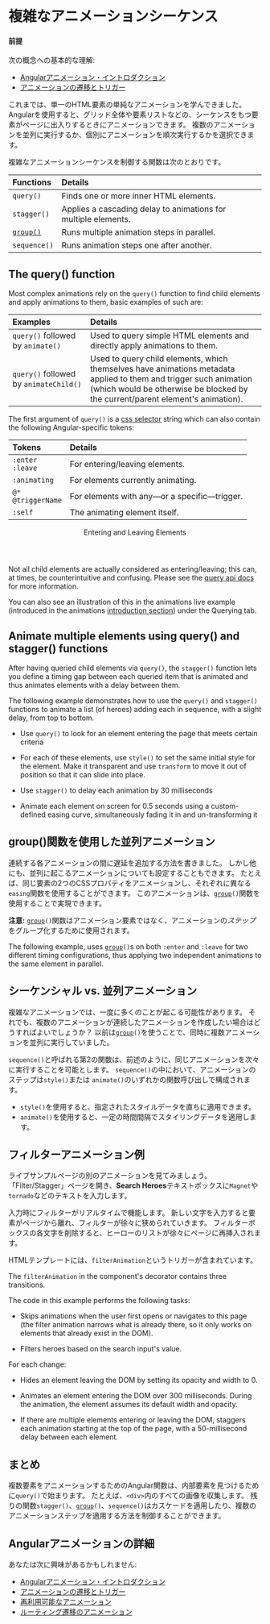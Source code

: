 # 複雑なアニメーションシーケンス

#### 前提

次の概念への基本的な理解:

* [Angularアニメーション・イントロダクション](guide/animations)
* [アニメーションの遷移とトリガー](guide/transition-and-triggers)

これまでは、単一のHTML要素の単純なアニメーションを学んできました。 
Angularを使用すると、グリッド全体や要素リストなどの、シーケンスをもつ要素がページに出入りするときにアニメーションできます。 
複数のアニメーションを並列に実行するか、個別にアニメーションを順次実行するかを選択できます。

複雑なアニメーションシーケンスを制御する関数は次のとおりです。

| Functions                         | Details |
|:---                               |:---     |
| `query()`                         | Finds one or more inner HTML elements. |
| `stagger()`                       | Applies a cascading delay to animations for multiple elements. |
| [`group()`](api/animations/group) | Runs multiple animation steps in parallel. |
| `sequence()`                      | Runs animation steps one after another. |

<a id="complex-sequence"></a>

## The query() function

Most complex animations rely on the `query()` function to find child elements and apply animations to them, basic examples of such are:

| Examples                               | Details |
|:---                                    |:---     |
| `query()` followed by `animate()`      | Used to query simple HTML elements and directly apply animations to them.                                                                                                                            |
| `query()` followed by `animateChild()` | Used to query child elements, which themselves have animations metadata applied to them and trigger such animation \(which would be otherwise be blocked by the current/parent element's animation\). |

The first argument of `query()` is a [css selector](https://developer.mozilla.org/docs/Web/CSS/CSS_Selectors) string which can also contain the following Angular-specific tokens:

| Tokens                     | Details |
|:---                        |:---     |
| `:enter` <br /> `:leave`   | For entering/leaving elements.               |
| `:animating`               | For elements currently animating.            |
| `@*` <br /> `@triggerName` | For elements with any—or a specific—trigger. |
| `:self`                    | The animating element itself.                |

<div class="callout is-helpful">

<header>Entering and Leaving Elements</header>

Not all child elements are actually considered as entering/leaving; this can, at times, be counterintuitive and confusing. Please see the [query api docs](api/animations/query#entering-and-leaving-elements) for more information.

You can also see an illustration of this in the animations live example \(introduced in the animations [introduction section](guide/animations#about-this-guide)\) under the Querying tab.

</div>

## Animate multiple elements using query() and stagger() functions

After having queried child elements via `query()`, the `stagger()` function lets you define a timing gap between each queried item that is animated and thus animates elements with a delay between them.

The following example demonstrates how to use the `query()` and `stagger()` functions to animate a list \(of heroes\) adding each in sequence, with a slight delay, from top to bottom.

*   Use `query()` to look for an element entering the page that meets certain criteria
*   For each of these elements, use `style()` to set the same initial style for the element.
    Make it transparent and use `transform` to move it out of position so that it can slide into place.

*   Use `stagger()` to delay each animation by 30 milliseconds
*   Animate each element on screen for 0.5 seconds using a custom-defined easing curve, simultaneously fading it in and un-transforming it

<code-example header="src/app/hero-list-page.component.ts" path="animations/src/app/hero-list-page.component.ts" region="page-animations"></code-example>

## group()関数を使用した並列アニメーション

連続する各アニメーションの間に遅延を追加する方法を書きました。 しかし他にも、並列に起こるアニメーションについても設定することもできます。 たとえば、同じ要素の2つのCSSプロパティをアニメーションし、それぞれに異なる`easing`関数を使用することができます。 このアニメーションは、<code>[group](api/animations/group)()</code>関数を使用することで実現できます。

<div class="alert is-helpful">

**注意:** <code>[group](api/animations/group)()</code>関数はアニメーション要素ではなく、アニメーションの*ステップ*をグループ化するために使用されます。
</div>

The following example, uses <code>[group](api/animations/group)()</code>s on both `:enter` and `:leave` for two different timing configurations, thus applying two independent animations to the same element in parallel.

<code-example path="animations/src/app/hero-list-groups.component.ts" region="animationdef" header="src/app/hero-list-groups.component.ts (excerpt)" language="typescript"></code-example>

## シーケンシャル vs. 並列アニメーション

複雑なアニメーションでは、一度に多くのことが起こる可能性があります。 それでも、複数のアニメーションが連続したアニメーションを作成したい場合はどうすればよいでしょうか？ 以前は<code>[group](api/animations/group)()</code>を使うことで、同時に複数アニメーションを並列に実行していました。

`sequence()`と呼ばれる第2の関数は、前述のように、同じアニメーションを次々に実行することを可能とします。 `sequence()`の中において、アニメーションのステップは`style()`または `animate()`のいずれかの関数呼び出しで構成されます。

* `style()`を使用すると、指定されたスタイルデータを直ちに適用できます。
* `animate()`を使用すると、一定の時間間隔でスタイリングデータを適用します。

## フィルターアニメーション例

ライブサンプルページの別のアニメーションを見てみましょう。 「Filter/Stagger」ページを開き、**Search Heroes**テキストボックスに`Magnet`や`tornado`などのテキストを入力します。

入力時にフィルターがリアルタイムで機能します。 新しい文字を入力すると要素がページから離れ、フィルターが徐々に狭められていきます。 フィルターボックスの各文字を削除すると、ヒーローのリストが徐々にページに再挿入されます。

HTMLテンプレートには、`filterAnimation`というトリガーが含まれています。

<code-example path="animations/src/app/hero-list-page.component.html" header="src/app/hero-list-page.component.html" region="filter-animations"></code-example>

The `filterAnimation` in the component's decorator contains three transitions.

<code-example path="animations/src/app/hero-list-page.component.ts" header="src/app/hero-list-page.component.ts" region="filter-animations" language="typescript"></code-example>

The code in this example performs the following tasks:

* Skips animations when the user first opens or navigates to this page (the filter animation narrows what is already there, so it only works on elements that already exist in the DOM).

* Filters heroes based on the search input's value.

For each change:

* Hides an element leaving the DOM by setting its opacity and width to 0.

* Animates an element entering the DOM over 300 milliseconds. During the animation, the element assumes its default width and opacity.

* If there are multiple elements entering or leaving the DOM, staggers each animation starting at the top of the page, with a 50-millisecond delay between each element.

## まとめ

複数要素をアニメーションするためのAngular関数は、内部要素を見つけるために`query()`で始まります。 たとえば、`<div>`内のすべての画像を収集します。 残りの関数`stagger()`、<code>[group](api/animations/group)()</code>、`sequence()`はカスケードを適用したり、複数のアニメーションステップを適用する方法を制御することができます。

## Angularアニメーションの詳細

あなたは次に興味があるかもしれません:

* [Angularアニメーション・イントロダクション](guide/animations)
* [アニメーションの遷移とトリガー](guide/transition-and-triggers)
* [再利用可能なアニメーション](guide/reusable-animations)
* [ルーティング遷移のアニメーション](guide/route-animations)
